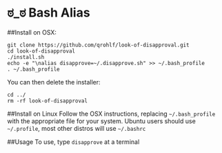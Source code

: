 ಠ_ಠ Bash Alias
==========================

##Install on OSX:
```
git clone https://github.com/qrohlf/look-of-disapproval.git
cd look-of-disapproval
./install.sh
echo -e "\nalias disapprove=~/.disapprove.sh" >> ~/.bash_profile
. ~/.bash_profile
```

You can then delete the installer:
```
cd ../
rm -rf look-of-disapproval
```

##Install on Linux
Follow the OSX instructions, replacing `~/.bash_profile` with the appropriate file for your system. Ubuntu users should use `~/.profile`, most other distros will use `~/.bashrc`

##Usage
To use, type `disapprove` at a terminal